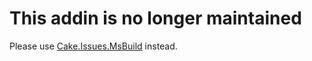 # This addin is no longer maintained

Please use [Cake.Issues.MsBuild](https://github.com/cake-contrib/Cake.Issues.MsBuild) instead.
